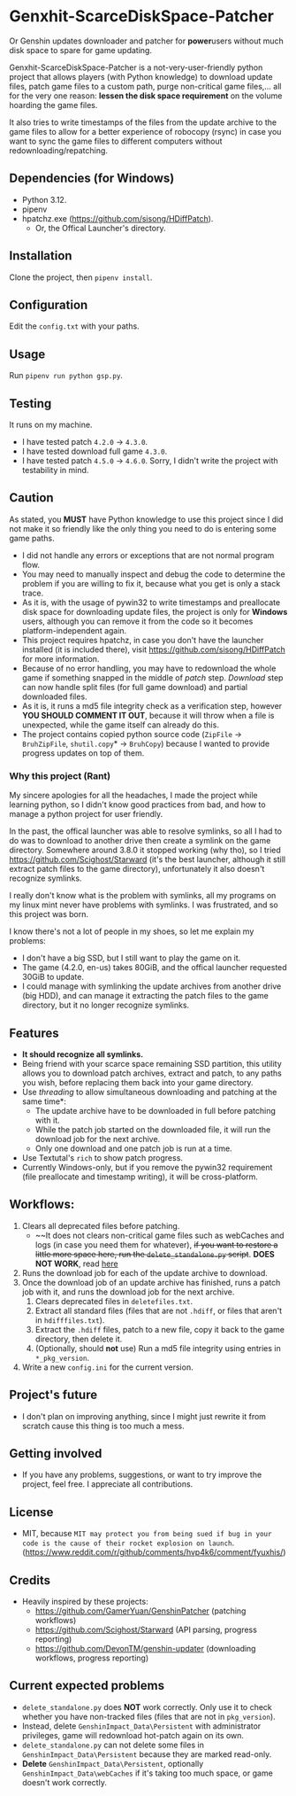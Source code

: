 # Genxhit-ScarceDiskSpace-Patcher
Or Genshin updates downloader and patcher for **power**users without much disk space to spare for game updating.

Genxhit-ScarceDiskSpace-Patcher is a not-very-user-friendly python project that allows players (with Python knowledge) to download update files, patch game files to a custom path, purge non-critical game files,... all for the very one reason: **lessen the disk space requirement** on the volume hoarding the game files.

It also tries to write timestamps of the files from the update archive to the game files to allow for a better experience of robocopy (rsync) in case you want to sync the game files to different computers without redownloading/repatching.

## Dependencies (for Windows)
- Python 3.12.
- pipenv
- hpatchz.exe (https://github.com/sisong/HDiffPatch).
    - Or, the Offical Launcher's directory.

## Installation
Clone the project, then `pipenv install`.

## Configuration
Edit the `config.txt` with your paths.

## Usage
Run `pipenv run python gsp.py`.

## Testing
It runs on my machine.
- I have tested patch `4.2.0` -> `4.3.0`.
- I have tested download full game `4.3.0`.
- I have tested patch `4.5.0` -> `4.6.0`.
Sorry, I didn't write the project with testability in mind.

## Caution
As stated, you **MUST** have Python knowledge to use this project since I did not make it so friendly like the only thing you need to do is entering some game paths.
- I did not handle any errors or exceptions that are not normal program flow.
- You may need to manually inspect and debug the code to determine the problem if you are willing to fix it, because what you get is only a stack trace.
- As it is, with the usage of pywin32 to write timestamps and preallocate disk space for downloading update files, the project is only for **Windows** users, although you can remove it from the code so it becomes platform-independent again.
- This project requires hpatchz, in case you don't have the launcher installed (it is included there), visit https://github.com/sisong/HDiffPatch for more information.
- Because of no error handling, you may have to redownload the whole game if something snapped in the middle of *patch* step. *Download* step can now handle split files (for full game download) and partial downloaded files.
- As it is, it runs a md5 file integrity check as a verification step, however **YOU SHOULD COMMENT IT OUT**, because it will throw when a file is unexpected, while the game itself can already do this.
- The project contains copied python source code (`ZipFile` -> `BruhZipFile`, `shutil.copy`\* -> `BruhCopy`) because I wanted to provide progress updates on top of them.

### Why this project (Rant)
My sincere apologies for all the headaches, I made the project while learning python, so I didn't know good practices from bad, and how to manage a python project for user friendly.

In the past, the offical launcher was able to resolve symlinks, so all I had to do was to download to another drive then create a symlink on the game directory. Somewhere around 3.8.0 it stopped working (why tho), so I tried https://github.com/Scighost/Starward (it's the best launcher, although it still extract patch files to the game directory), unfortunately it also doesn't recognize symlinks.

I really don't know what is the problem with symlinks, all my programs on my linux mint never have problems with symlinks. I was frustrated, and so this project was born.

I know there's not a lot of people in my shoes, so let me explain my problems:
- I don't have a big SSD, but I still want to play the game on it.
- The game (4.2.0, en-us) takes 80GiB, and the offical launcher requested 30GiB to update.
- I could manage with symlinking the update archives from another drive (big HDD), and can manage it extracting the patch files to the game directory, but it no longer recognize symlinks.

## Features
- **It should recognize all symlinks.**
- Being friend with your scarce space remaining SSD partition, this utility allows you to download patch archives, extract and patch, to any paths you wish, before replacing them back into your game directory.
- Use *threading* to allow simultaneous downloading and patching at the same time\*:
    - The update archive have to be downloaded in full before patching with it.
    - While the patch job started on the downloaded file, it will run the download job for the next archive.
    - Only one download and one patch job is run at a time.
- Use Textutal's `rich` to show patch progress.
- Currently Windows-only, but if you remove the pywin32 requirement (file preallocate and timestamp writing), it will be cross-platform.

## Workflows:
1. Clears all deprecated files before patching.
    - ~~It does not clears non-critical game files such as webCaches and logs (in case you need them for whatever), ~~if you want to restore a little more space here, run the `delete_standalone.py` script~~. **DOES NOT WORK**, read [here](#current-expected-problems)
1. Runs the download job for each of the update archive to download.
1. Once the download job of an update archive has finished, runs a patch job with it, and runs the download job for the next archive.
    1. Clears deprecated files in `deletefiles.txt`.
    1. Extract all standard files (files that are not `.hdiff`, or files that aren't in `hdifffiles.txt`).
    1. Extract the `.hdiff` files, patch to a new file, copy it back to the game directory, then delete it.
    1. (Optionally, should **not** use) Run a md5 file integrity using entries in `*_pkg_version`.
1. Write a new `config.ini` for the current version.

## Project's future
- I don't plan on improving anything, since I might just rewrite it from scratch cause this thing is too much a mess.

## Getting involved
- If you have any problems, suggestions, or want to try improve the project, feel free. I appreciate all contributions.

## License
- MIT, because `MIT may protect you from being sued if bug in your code is the cause of their rocket explosion on launch`. (https://www.reddit.com/r/github/comments/hvp4k6/comment/fyuxhis/)

## Credits
- Heavily inspired by these projects:
    - https://github.com/GamerYuan/GenshinPatcher (patching workflows)
    - https://github.com/Scighost/Starward (API parsing, progress reporting)
    - https://github.com/DevonTM/genshin-updater (downloading workflows, progress reporting)

## Current expected problems
- `delete_standalone.py` does **NOT** work correctly. Only use it to check whether you have non-tracked files (files that are not in `pkg_version`).
- Instead, delete `GenshinImpact_Data\Persistent` with administrator privileges, game will redownload hot-patch again on its own.
- `delete_standalone.py` can not delete some files in `GenshinImpact_Data\Persistent` because they are marked read-only.
- **Delete** `GenshinImpact_Data\Persistent`, optionally `GenshinImpact_Data\webCaches` if it's taking too much space, or game doesn't work correctly.
